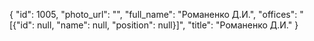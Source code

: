{
    "id": 1005,
    "photo_url": "",
    "full_name": "Романенко Д.И.",
    "offices": "[{\"id\": null, \"name\": null, \"position\": null}]",
    "title": "Романенко Д.И."
}